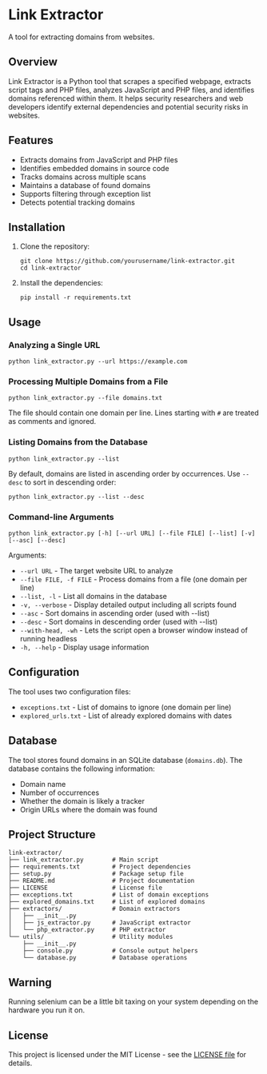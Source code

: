 # Link Extractor

A tool for extracting domains from websites.

## Overview

Link Extractor is a Python tool that scrapes a specified webpage, extracts script tags and PHP files, analyzes JavaScript and PHP files, and identifies domains referenced within them. It helps security researchers and web developers identify external dependencies and potential security risks in websites.

## Features

- Extracts domains from JavaScript and PHP files
- Identifies embedded domains in source code
- Tracks domains across multiple scans
- Maintains a database of found domains
- Supports filtering through exception list
- Detects potential tracking domains

## Installation

1. Clone the repository:
   ```
   git clone https://github.com/yourusername/link-extractor.git
   cd link-extractor
   ```

2. Install the dependencies:
   ```
   pip install -r requirements.txt
   ```

## Usage

### Analyzing a Single URL

```
python link_extractor.py --url https://example.com
```

### Processing Multiple Domains from a File

```
python link_extractor.py --file domains.txt
```

The file should contain one domain per line. Lines starting with `#` are treated as comments and ignored.

### Listing Domains from the Database

```
python link_extractor.py --list
```

By default, domains are listed in ascending order by occurrences. Use `--desc` to sort in descending order:

```
python link_extractor.py --list --desc
```

### Command-line Arguments

```
python link_extractor.py [-h] [--url URL] [--file FILE] [--list] [-v] [--asc] [--desc]
```

Arguments:
- `--url URL` - The target website URL to analyze
- `--file FILE, -f FILE` - Process domains from a file (one domain per line)
- `--list, -l` - List all domains in the database
- `-v, --verbose` - Display detailed output including all scripts found
- `--asc` - Sort domains in ascending order (used with --list)
- `--desc` - Sort domains in descending order (used with --list)
- `--with-head, -wh` - Lets the script open a browser window instead of running headless
- `-h, --help` - Display usage information

## Configuration

The tool uses two configuration files:
- `exceptions.txt` - List of domains to ignore (one domain per line)
- `explored_urls.txt` - List of already explored domains with dates

## Database

The tool stores found domains in an SQLite database (`domains.db`). The database contains the following information:
- Domain name
- Number of occurrences
- Whether the domain is likely a tracker
- Origin URLs where the domain was found

## Project Structure

```
link-extractor/
├── link_extractor.py        # Main script
├── requirements.txt         # Project dependencies
├── setup.py                 # Package setup file
├── README.md                # Project documentation
├── LICENSE                  # License file
├── exceptions.txt           # List of domain exceptions
├── explored_domains.txt     # List of explored domains
├── extractors/              # Domain extractors
│   ├── __init__.py
│   ├── js_extractor.py      # JavaScript extractor
│   └── php_extractor.py     # PHP extractor
└── utils/                   # Utility modules
    ├── __init__.py
    ├── console.py           # Console output helpers
    └── database.py          # Database operations
```

## Warning

Running selenium can be a little bit taxing on your system depending on the hardware you run it on.
## License

This project is licensed under the MIT License - see the [LICENSE file](license.md) for details.
